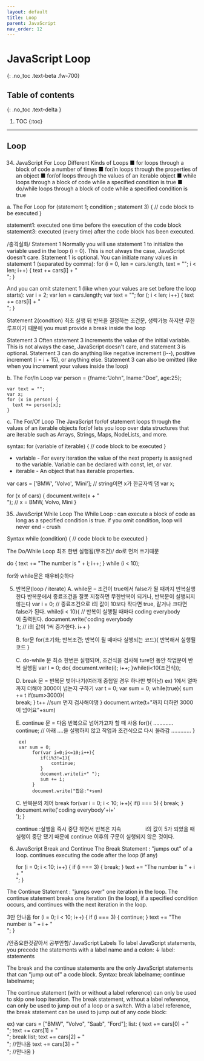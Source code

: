 ```yaml
---
layout: default
title: Loop
parent: JavaScript
nav_order: 12
---
```


# JavaScript Loop
{: .no_toc .text-beta .fw-700}

## Table of contents
{: .no_toc .text-delta }

1. TOC
{:toc}

---

## Loop

### 
34. JavaScript For Loop
Different Kinds of Loops
■ for 		 loops through a block of code a number of times
■ for/in 	 loops through the properties of an object
■ for/of 	 loops through the values of an iterable object
■ while 		 loops through a block of code while a specified condition is true
■ do/while  	 loops through a block of code while a specified condition is true

a. The For Loop
	for (statement 1; condition ; statement 3) {
	  // code block to be executed
	}

statement1: executed one time before the execution of the code block
statement3: executed (every time) after the code block has been executed.

/충격실화/
Statement 1
Normally you will use statement 1 to initialize the variable used in the loop (i = 0).
This is not always the case, JavaScript doesn't care. Statement 1 is optional.
You can initiate many values in statement 1 (separated by comma):
for (i = 0, len = cars.length, text = ""; i < len; i++) {
  text += cars[i] + "<br>";
}

And you can omit statement 1 (like when your values are set before the loop starts):
var i = 2;
var len = cars.length;
var text = "";
for (; i < len; i++) {
  text += cars[i] + "<br>";
}

Statement 2(condtion)
최초 실행 뒤 반복을 결정하는 조건문, 생략가능 하지만 무한루프이기 때문에 you must provide a break inside the loop

Statement 3
Often statement 3 increments the value of the initial variable.
This is not always the case, JavaScript doesn't care, and statement 3 is optional.
Statement 3 can do anything like negative increment (i--), positive increment (i = i + 15), or anything else.
Statement 3 can also be omitted (like when you increment your values inside the loop)

b. The For/In Loop
	var person = {fname:"John", lname:"Doe", age:25};

	var text = "";
	var x;
	for (x in person) {
	  text += person[x];
	}

c. The For/Of Loop
The JavaScript for/of statement loops through the values of an iterable objects
for/of lets you loop over data structures that are iterable such as Arrays, Strings, Maps, NodeLists, and more.

syntax:
	for (variable of iterable) {
	  // code block to be executed
	}

* variable - For every iteration the value of the next property is assigned to the variable. 
		Variable can be declared with const, let, or var.
* iterable - An object that has iterable properties.

var cars = ['BMW', 'Volvo', 'Mini']; // string이면 x가 한글자씩 댐
var x;

for (x of cars) {
  document.write(x + "<br >"); // x = BMW, Volvo, Mini
}

35. JavaScript While Loop
The While Loop
: can execute a block of code as long as a specified condition is true.
if you omit condition, loop will never end - crush

Syntax
while (condition) {
  // code block to be executed
}

The Do/While Loop
최초 한번 실행됨(무조건)/ do로 먼저 쓰기때문

do {
  text += "The number is " + i;
  i++;
}
while (i < 10);

for와 while문은 매우비슷하다

5. 반복문(loop / iterate)
	A. while문 – 조건이 true에서 false가 될 때까지 반복실행한다
	 반복문에서 종료조건을 잘못 지정하면 무한반복이 되거나, 반복문이 실행되지 않는다
		var i = 0;
		// 종료조건으로 i의 값이 10보다 작다면 true, 같거나 크다면 false가 된다.
		while(i < 10){
		    // 반복이 실행될 때마다 coding everybody <br />이 출력된다.
		    document.write('coding everybody <br />');
		    // i의 값이 1씩 증가한다.
		    i++
		}
			
	B. for문
		for(초기화; 반복조건; 반복이 될 때마다 실행되는 코드){
		    반복해서 실행될 코드
		}
		
	C. do-while 문
		최소 한번은 실행되며, 조건식을 검사해 ture인 동안 작업문이 반복 실행됨
		var I = 0;
		do{
			document.write(i);
			i++;
		}while(i<10(조건식));

	D. break 문 = 반복문 벗어나기(여러개 중첩일 경우 하나만 벗어남)
	ex) 1에서 얼마까지 더해야 3000이 넘는지 구하기
		var t = 0;
		var sum = 0;
		while(true){
		sum += t
			if(sum>3000){			
            		    break;
			}
      		t++ //sum 먼저 검사해야댕
		}
		document.write(t+"까지 더하면 3000이 넘어요"+sum)

	E. continue 문 = 다음 반복으로 넘어가고자 할 때 사용
		for(){
		.............
		continue; // 아래 ....을 실행하지 않고 작업과 조건식으로 다시 올라감
		.............
		}

		ex) 
		var sum = 0;
	         for(var i=0;i<=10;i++){
	            if(i%3!=1){
	                continue;
	            }
	            document.write(i+" ");
	            sum += i;
	         }
	         document.write("합은:"+sum)
		
	C. 반복문의 제어
	break
			for(var i = 0; i < 10; i++){
			    if(i === 5) {
			        break;
			    }
			    document.write('coding everybody'+i+'<br />');
			}

	continue :실행을 즉시 중단 하면서 반복은 지속
	 　　　　 i의 값이 5가 되었을 때 실행이 중단 됐기 때문에 continue 이후의 구문이 실행되지 않은 것이다. 



36. JavaScript Break and Continue
The Break Statement
:  "jumps out" of a loop.
continues executing the code after the loop (if any)

	for (i = 0; i < 10; i++) {
	  if (i === 3) { break; }
	  text += "The number is " + i + "<br>";
	}

The Continue Statement
: "jumps over" one iteration in the loop.
The continue statement breaks one iteration (in the loop), if a specified condition occurs, and continues with the next iteration in the loop.

3만 안나옴
	for (i = 0; i < 10; i++) {
	  if (i === 3) { continue; }
	  text += "The number is " + i + "<br>";
	}

/안중요한것같아서 공부안함/
JavaScript Labels
To label JavaScript statements, you precede the statements with a label name and a colon:
↓
label:
statements

The break and the continue statements are the only JavaScript statements that can "jump out of" a code block.
Syntax:
	break labelname;
	continue labelname;

The continue statement (with or without a label reference) can only be used to skip one loop iteration.
The break statement, without a label reference, can only be used to jump out of a loop or a switch.
With a label reference, the break statement can be used to jump out of any code block:

ex)
var cars = ["BMW", "Volvo", "Saab", "Ford"];
list: {
  text += cars[0] + "<br>";
  text += cars[1] + "<br>";
  break list;
  text += cars[2] + "<br>";				//안나옴
  text += cars[3] + "<br>";				//안나옴
}

